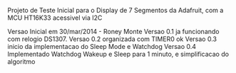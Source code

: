 Projeto de Teste Inicial para o Display de 7 Segmentos
da Adafruit, com a MCU HT16K33 acessivel via I2C

Versao Inicial em 30/mar/2014 - Roney Monte
Versao 0.1 ja funcionando com relogio DS1307.
Versao 0.2 organizada com TIMER0 ok
Versao 0.3 inicio da implementacao do Sleep Mode e Watchdog
Versao 0.4 Implementado Watchdog Wakeup e Sleep para 1 minuto, e simplificacao do algoritmo

